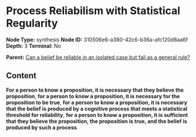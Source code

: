 # Process Reliabilism with Statistical Regularity

**Node Type:** synthesis
**Node ID:** 310506e6-a380-42c6-b36a-afc120d8aa6f
**Depth:** 3
**Terminal:** No

**Parent:** [Can a belief be reliable in an isolated case but fail as a general rule?](can-a-belief-be-reliable-in-an-isolated-case-but-fail-as-a-general-rule.md)

## Content

**For a person to know a proposition, it is necessary that they believe the proposition**, **for a person to know a proposition, it is necessary for the proposition to be true**, **for a person to know a proposition, it is necessary that the belief is produced by a cognitive process that meets a statistical threshold for reliability**, **for a person to know a proposition, it is sufficient that they believe the proposition, the proposition is true, and the belief is produced by such a process**
